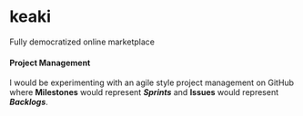 # keaki
Fully democratized online marketplace

#### Project Management
I would be experimenting with an agile style project management on GitHub where **Milestones** would represent **_Sprints_** and **Issues** would represent **_Backlogs_**.

